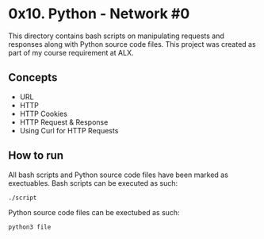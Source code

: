 # 0x10. Python - Network #0
This directory contains bash scripts on manipulating requests and responses along with Python source code files. This project was created as part of my course requirement at ALX.

## Concepts
* URL
* HTTP
* HTTP Cookies
* HTTP Request & Response
* Using Curl for HTTP Requests

## How to run
All bash scripts and Python source code files have been marked as exectuables. Bash scripts can be executed as such:

`./script`

Python source code files can be exectubed as such:

`python3 file`
